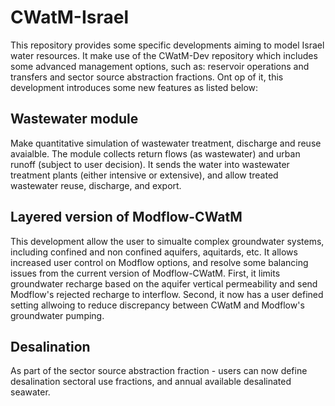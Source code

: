 # CWatM-Israel
 This repository provides some specific developments aiming to model Israel water resources. It make use of the CWatM-Dev repository which includes some advanced management options, such as: reservoir operations and transfers and sector source abstraction fractions. 
 Ont op of it, this development introduces some new features as listed below:
 
 ## Wastewater module
 Make quantitative simulation of wastewater treatment, discharge and reuse avaialble. The module collects return flows (as wastewater) and urban runoff (subject to user decision). 
 It sends the water into wastewater treatment plants (either  intensive or extensive), and allow treated wastewater reuse, discharge, and export.
 
 ## Layered version of Modflow-CWatM
 This development allow the user to simualte complex groundwater systems, including confined and non confined aquifers, aquitards, etc. It allows increased user control on Modflow options, and resolve some 
 balancing issues from the current version of Modflow-CWatM. First, it limits groundwater recharge based on the aquifer vertical permeability and send Modflow's rejected recharge to interflow. Second, it now has a user defined setting allwoing to reduce
 discrepancy between CWatM and Modflow's groundwater pumping. 
 
 ## Desalination
 As part of the sector source abstraction fraction - users can now define desalination sectoral use fractions, and annual available desalinated seawater.
